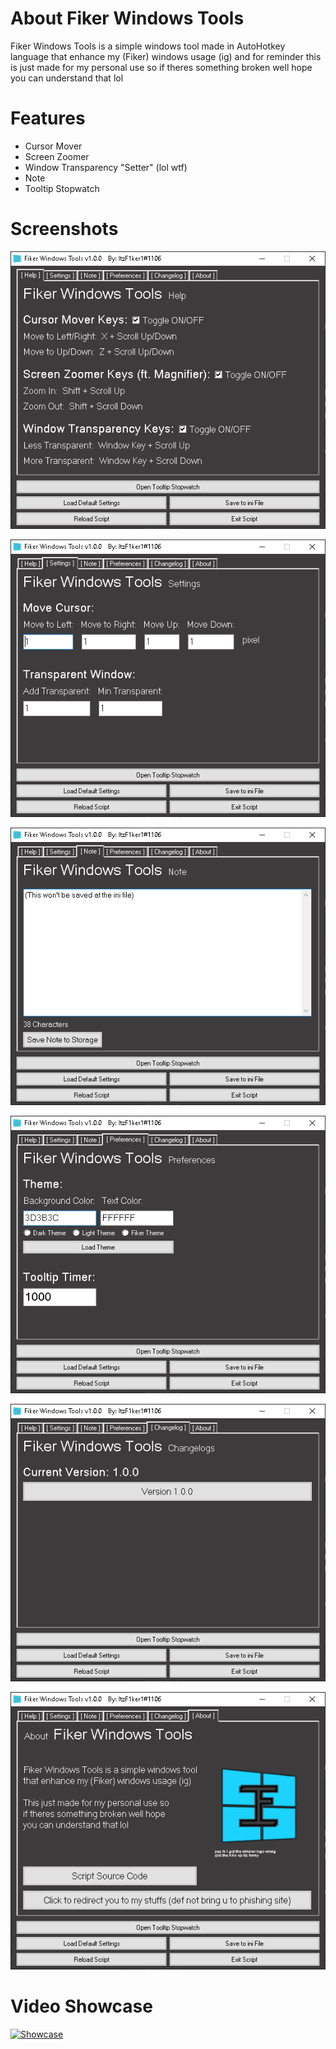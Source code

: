 # About Fiker Windows Tools
Fiker Windows Tools is a simple windows tool made in AutoHotkey language that enhance my (Fiker) windows usage (ig) and for reminder this is just made for my personal use so if theres something broken well hope you can understand that lol

# Features
- Cursor Mover
- Screen Zoomer
- Window Transparency "Setter" (lol wtf)
- Note
- Tooltip Stopwatch

# Screenshots
![Help Tab](https://raw.githubusercontent.com/ItzF1ker1/AHKFikerWindowsTools/main/ReadmeAssets/FWTHelpTab.png)

![Settings Tab](https://raw.githubusercontent.com/ItzF1ker1/AHKFikerWindowsTools/main/ReadmeAssets/FWTSettingsTab.png)

![Note Tab](https://raw.githubusercontent.com/ItzF1ker1/AHKFikerWindowsTools/main/ReadmeAssets/FWTNoteTab.png)

![Preferences Tab](https://raw.githubusercontent.com/ItzF1ker1/AHKFikerWindowsTools/main/ReadmeAssets/FWTPreferencesTab.png)

![Changelogs Tab](https://raw.githubusercontent.com/ItzF1ker1/AHKFikerWindowsTools/main/ReadmeAssets/FWTChangelogsTab.png)

![About Tab](https://raw.githubusercontent.com/ItzF1ker1/AHKFikerWindowsTools/main/ReadmeAssets/FWTAboutTab.png)

# Video Showcase
[![Showcase](https://i.ytimg.com/vi/UfuII-v-pfI/sddefault.jpg)](https://youtu.be/UfuII-v-pfI)
